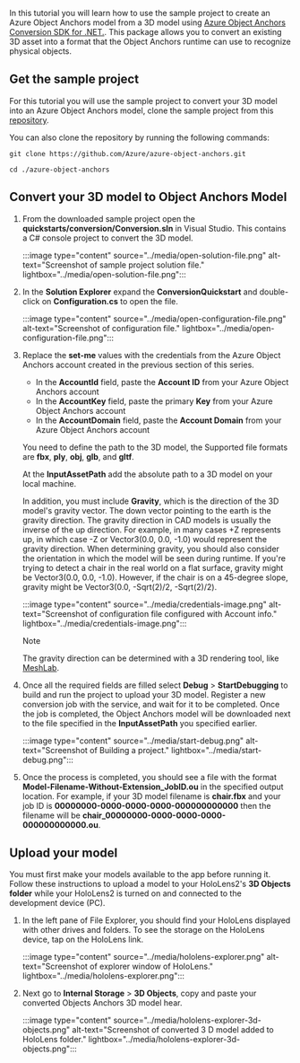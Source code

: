 In this tutorial you will learn how to use the sample project to create an Azure Object Anchors model from a 3D model using [Azure Object Anchors Conversion SDK for .NET.](/dotnet/api/overview/azure/mixedreality.objectanchors.conversion-readme). This package allows you to convert an existing 3D asset into a format that the Object Anchors runtime can use to recognize physical objects.

## Get the sample project

For this tutorial you will use the sample project to convert your 3D model into an Azure Object Anchors model, clone the sample project from this [repository](https://github.com/Azure/azure-object-anchors).

You can also clone the repository by running the following commands:

```console
git clone https://github.com/Azure/azure-object-anchors.git

cd ./azure-object-anchors
```

## Convert your 3D model to Object Anchors Model

1) From the downloaded sample project open the **quickstarts/conversion/Conversion.sln** in Visual Studio. This contains a C# console project to convert the 3D model.

    :::image type="content" source="../media/open-solution-file.png" alt-text="Screenshot of sample project solution file." lightbox="../media/open-solution-file.png":::

2) In the **Solution Explorer** expand the **ConversionQuickstart** and double-click on **Configuration.cs** to open the file.

    :::image type="content" source="../media/open-configuration-file.png" alt-text="Screenshot of configuration file." lightbox="../media/open-configuration-file.png":::

3) Replace the **set-me** values with the credentials from the Azure Object Anchors account created in the previous section of this series.

    * In the **AccountId** field, paste the **Account ID** from your Azure Object Anchors account
    * In the **AccountKey** field, paste the primary **Key** from your Azure Object Anchors account
    * In the **AccountDomain** field, paste the **Account Domain** from your Azure Object Anchors account

    You need to define the path to the 3D model, the Supported file formats are **fbx**, **ply**, **obj**, **glb**, and **gltf**.

    At the **InputAssetPath** add the absolute path to a 3D model on your local machine.

    In addition, you must include **Gravity**, which is the direction of the 3D model's gravity vector. The down vector pointing to the earth is the gravity direction. The gravity direction in CAD models is usually the inverse of the up direction. For example, in many cases +Z represents up, in which case -Z or Vector3(0.0, 0.0, -1.0) would represent the gravity direction. When determining gravity, you should also consider the orientation in which the model will be seen during runtime. If you're trying to detect a chair in the real world on a flat surface, gravity might be Vector3(0.0, 0.0, -1.0). However, if the chair is on a 45-degree slope, gravity might be Vector3(0.0, -Sqrt(2)/2, -Sqrt(2)/2).

    :::image type="content" source="../media/credentials-image.png" alt-text="Screenshot of configuration file configured with Account info." lightbox="../media/credentials-image.png":::

     > [!NOTE]
      > The gravity direction can be determined with a 3D rendering tool, like [MeshLab](http://www.meshlab.net/).

4) Once all the required fields are filled select **Debug** > **StartDebugging** to build and run the project to upload your 3D model. Register a new conversion job with the service, and wait for it to be completed. Once the job is completed, the Object Anchors model will be downloaded next to the file specified in the **InputAssetPath** you specified earlier.

    :::image type="content" source="../media/start-debug.png" alt-text="Screenshot of Building a project." lightbox="../media/start-debug.png":::

5) Once the process is completed, you should see a file with the format **Model-Filename-Without-Extension_JobID.ou** in the specified output location. For example, if your 3D model filename is **chair.fbx** and your job ID is **00000000-0000-0000-0000-000000000000** then the filename will be **chair_00000000-0000-0000-0000-000000000000.ou**.

## Upload your model

You must first make your models available to the app before running it. Follow these instructions to upload a model to your HoloLens2's **3D Objects folder** while your HoloLens2 is turned on and connected to the development device (PC).

1) In the left pane of File Explorer, you should find your HoloLens displayed with other drives and folders. To see the storage on the HoloLens device, tap on the HoloLens link.

    :::image type="content" source="../media/hololens-explorer.png" alt-text="Screenshot of explorer window of HoloLens." lightbox="../media/hololens-explorer.png":::

2) Next go to **Internal Storage** > **3D Objects**, copy and paste your converted Objects Anchors 3D model hear.

    :::image type="content" source="../media/hololens-explorer-3d-objects.png" alt-text="Screenshot of converted 3 D model added to HoloLens folder." lightbox="../media/hololens-explorer-3d-objects.png":::
